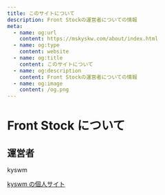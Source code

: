 ```yaml
---
title: このサイトについて
description: Front Stockの運営者についての情報
meta:
  - name: og:url
    content: https://mskyskw.com/about/index.html
  - name: og:type
    content: website
  - name: og:title
    content: このサイトについて
  - name: og:description
    content: Front Stockの運営者についての情報
  - name: og:image
    content: /og.png
---
```


# Front Stock について

## 運営者

kyswm

[kyswm の個人サイト](https://mskyskw.com/)
